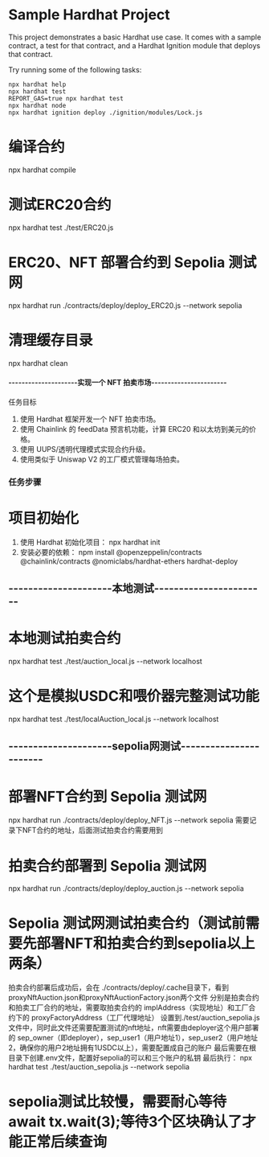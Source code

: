 # Sample Hardhat Project

This project demonstrates a basic Hardhat use case. It comes with a sample contract, a test for that contract, and a Hardhat Ignition module that deploys that contract.

Try running some of the following tasks:

```shell
npx hardhat help
npx hardhat test
REPORT_GAS=true npx hardhat test
npx hardhat node
npx hardhat ignition deploy ./ignition/modules/Lock.js
```


# 编译合约
npx hardhat compile

# 测试ERC20合约
npx hardhat test ./test/ERC20.js

# ERC20、NFT 部署合约到 Sepolia 测试网
npx hardhat run ./contracts/deploy/deploy_ERC20.js --network sepolia

# 清理缓存目录
npx hardhat clean


#### ---------------------实现一个 NFT 拍卖市场-----------------------
任务目标
1. 使用 Hardhat 框架开发一个 NFT 拍卖市场。
2. 使用 Chainlink 的 feedData 预言机功能，计算 ERC20 和以太坊到美元的价格。
3. 使用 UUPS/透明代理模式实现合约升级。
4. 使用类似于 Uniswap V2 的工厂模式管理每场拍卖。


### 任务步骤
# 项目初始化
1. 使用 Hardhat 初始化项目： npx hardhat init
2. 安装必要的依赖： npm install @openzeppelin/contracts @chainlink/contracts @nomiclabs/hardhat-ethers hardhat-deploy

## ---------------------本地测试-----------------------

# 本地测试拍卖合约
npx hardhat test ./test/auction_local.js --network localhost

# 这个是模拟USDC和喂价器完整测试功能
npx hardhat test ./test/localAuction_local.js --network localhost    

## ---------------------sepolia网测试-----------------------

# 部署NFT合约到 Sepolia 测试网
npx hardhat run ./contracts/deploy/deploy_NFT.js --network sepolia
需要记录下NFT合约的地址，后面测试拍卖合约需要用到

# 拍卖合约部署到 Sepolia 测试网
npx hardhat run ./contracts/deploy/deploy_auction.js --network sepolia

# Sepolia 测试网测试拍卖合约（测试前需要先部署NFT和拍卖合约到sepolia以上两条）
拍卖合约部署后成功后，会在 ./contracts/deploy/.cache目录下，看到proxyNftAuction.json和proxyNftAuctionFactory.json两个文件
分别是拍卖合约和拍卖工厂合约的地址，需要取拍卖合约的 implAddress（实现地址）和工厂合约下的 proxyFactoryAddress（工厂代理地址）
设置到./test/auction_sepolia.js文件中，同时此文件还需要配置测试的nft地址，nft需要由deployer这个用户部署的
sep_owner（即deployer），sep_user1（用户地址1），sep_user2（用户地址2，确保你的用户2地址拥有1USDC以上），需要配置成自己的账户
最后需要在根目录下创建.env文件，配置好sepolia的可以和三个账户的私钥
最后执行：
npx hardhat test ./test/auction_sepolia.js --network sepolia

# sepolia测试比较慢，需要耐心等待await tx.wait(3);等待3个区块确认了才能正常后续查询

